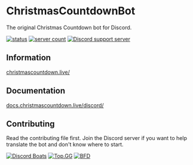 # ChristmasCountdownBot

The original Christmas Countdown bot for Discord.

[![status](https://top.gg/api/widget/status/509851616216875019.svg)](https://top.gg/bot/509851616216875019)
[![server count](https://top.gg/api/widget/servers/509851616216875019.svg)](https://top.gg/bot/509851616216875019)
[![Discord support server](https://discordapp.com/api/guilds/451745464480432129/embed.png?style=shield)](https://discord.gg/pXc9vyC)

## Information

[christmascountdown.live/](https://christmascountdown.live/#/discord/)

## Documentation

[docs.christmascountdown.live/discord/](https://docs.christmascountdown.live/discord/)

## Contributing

Read the contributing file first. Join the Discord server if you want to help translate the bot and don't know where to start.

[![Discord Boats](https://discord.boats/api/widget/509851616216875019)](https://discord.boats/bot/christmascountdown)
[![Top.GG](https://top.gg/api/widget/509851616216875019.svg?usernamecolor=FFFFFF&topcolor=D5002C)](https://top.gg/bot/509851616216875019)
[![BFD](https://botsfordiscord.com/api/bot/509851616216875019/widget?theme=dark)](https://botsfordiscord.com/bot/509851616216875019)
